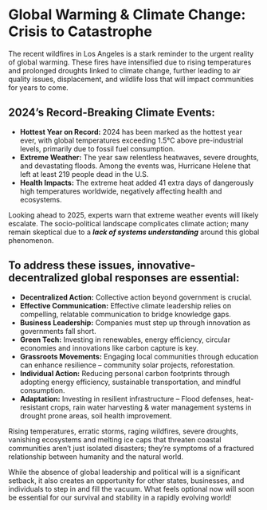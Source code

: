 # Global Warming & Climate Change: Crisis to Catastrophe

The recent wildfires in Los Angeles is a stark reminder to the urgent reality of global warming. These fires have intensified due to rising temperatures and prolonged droughts linked to climate change, further leading to air quality issues, displacement, and wildlife loss that will impact communities for years to come.

## 2024’s Record-Breaking Climate Events:
- **Hottest Year on Record:** 2024 has been marked as the hottest year ever, with global temperatures exceeding 1.5°C above pre-industrial levels, primarily due to fossil fuel consumption.
- **Extreme Weather:** The year saw relentless heatwaves, severe droughts, and devastating floods. Among the events was, Hurricane Helene that left at least 219 people dead in the U.S.
- **Health Impacts:** The extreme heat added 41 extra days of dangerously high temperatures worldwide, negatively affecting health and ecosystems.

Looking ahead to 2025, experts warn that extreme weather events will likely escalate. The socio-political landscape complicates climate action; many remain skeptical due to a **_lack of systems understanding_** around this global phenomenon.

## To address these issues, innovative-decentralized global responses are essential:

- **Decentralized Action:** Collective action beyond government is crucial.
- **Effective Communication:** Effective climate leadership relies on compelling, relatable communication to bridge knowledge gaps.
- **Business Leadership:** Companies must step up through innovation as governments fall short.
- **Green Tech:** Investing in renewables, energy efficiency, circular economies and innovations like carbon capture is key.
- **Grassroots Movements:** Engaging local communities through education can enhance resilience – community solar projects, reforestation.
- **Individual Action:** Reducing personal carbon footprints through adopting energy efficiency, sustainable transportation, and mindful consumption.
- **Adaptation:** Investing in resilient infrastructure – Flood defenses, heat- resistant crops, rain water harvesting & water management systems in drought prone areas, soil health improvement.

Rising temperatures, erratic storms, raging wildfires, severe droughts, vanishing ecosystems and melting ice caps that threaten coastal communities aren’t just isolated disasters; they’re symptoms of a fractured relationship between humanity and the natural world.

While the absence of global leadership and political will is a significant setback, it also creates an opportunity for other states, businesses, and individuals to step in and fill the vacuum. 
What feels optional now will soon be essential for our survival and stability in a rapidly evolving world!
